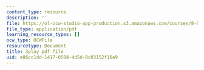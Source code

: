 ```yaml
---
content_type: resource
description: ''
file: https://ol-ocw-studio-app-production.s3.amazonaws.com/courses/8-01sc-classical-mechanics-fall-2016/e86cc1dd141705044d5d8c03152f16e9_bX4liSWB4Gk.pdf
file_type: application/pdf
learning_resource_types: []
ocw_type: OCWFile
resourcetype: Document
title: 3play pdf file
uid: e86cc1dd-1417-0504-4d5d-8c03152f16e9
---
```

